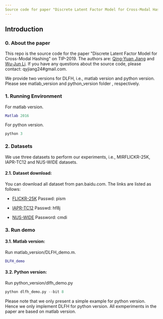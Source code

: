 ```yaml
---
Source code for paper "Discrete Latent Factor Model for Cross-Modal Hashing"
---
```

## Introduction
### 0. About the paper
This repo is the source code for the paper "Discrete Latent Factor Model for Cross-Modal Hashing" on TIP-2019. The authors are: [Qing-Yuan Jiang](https://jiangqy.github.io/) and [Wu-Jun Li](http://cs.nju.edu.cn/lwj). If you have any questions about the source code, please contact: qyjiang24#gmail.com.

We provide two versions for DLFH, i.e., matlab version and python version. Please see  matlab_version and python_version folder , respectively.
### 1. Running Environment
For matlab version.

```matlab
Matlab 2016
```

For python version.

```python
python 3
```

### 2. Datasets
We use three datasets to perform our experiments, i.e., MIRFLICKR-25K, IAPR-TC12 and NUS-WIDE datasets.

#### 2.1. Dataset download:

You can download all dataset from pan.baidu.com. The links are listed as follows:


- [FLICKR-25K](https://pan.baidu.com/s/14WkNMvfTdobZ_t29RShXpA ) Passwd: pism

- [IAPR-TC12](https://pan.baidu.com/s/1k17NEH-F0NColkBkTRoupA) Passwd: hf8j

- [NUS-WIDE](https://pan.baidu.com/s/1l_m3ktrrCJIEQshA-ezOuw) Password: cmdi


### 3. Run demo

#### 3.1. Matlab version:

Run matlab\_version/DLFH_demo.m.

```matlab
DLFH_demo
```

#### 3.2. Python version:

Run python\_version/dlfh_demo.py

```python
python dlfh_demo.py --bit 8
```

Please note that we only present a simple example for python version. Hence we only implement DLFH for python version. All exmperiments in the paper are based on matlab version.
